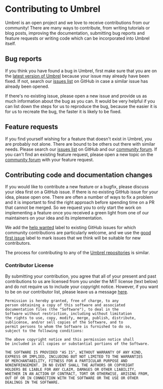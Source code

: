 Contributing to Umbrel
======================

Umbrel is an open project and we love to receive contributions from our community! There are many ways to contribute, from writing tutorials or blog posts, improving the documentation, submitting bug reports and feature requests or writing code which can be incorporated into Umbrel itself.

Bug reports
-----------

If you think you have found a bug in Umbrel, first make sure that you are on the [latest version of Umbrel](https://github.com/getumbrel/umbrel/releases/latest) because your issue may already have been fixed. If not, search our [issues list](https://github.com/getumbrel/umbrel/issues) on GitHub in case a similar issue has already been opened.

If there's no existing issue, please open a new issue and provide us as much information about the bug as you can. It would be very helpful if you can list down the steps for us to reproduce the bug, because the easier it is for us to recreate the bug, the faster it is likely to be fixed.

Feature requests
----------------

If you find yourself wishing for a feature that doesn't exist in Umbrel, you are probably not alone. There are bound to be others out there with similar needs. Please search our [issues list](https://github.com/getumbrel/umbrel/issues) on GitHub and our [community forum](https://community.umbrel.com). If you can't find an existing feature request, please open a new topic on the [community forum](https://community.umbrel.com) with your feature request.

Contributing code and documentation changes
-------------------------------------------

If you would like to contribute a new feature or a bugfix, please discuss your idea first on a GitHub issue. If there is no existing GitHub issue for your idea, please open one. There are often a number of ways to fix a problem and it is important to find the right approach before spending time on a PR that cannot be merged. So we request you to only start the work on implementing a feature once you received a green light from one of our maintainers on your idea and its implementation.

We add the [help wanted](https://github.com/getumbrel/umbrel/labels/help%20wanted) label to existing GitHub issues for which community contributions are particularly welcome, and we use the [good first issue](https://github.com/getumbrel/umbrel/labels/good%20first%20issue) label to mark issues that we think will be suitable for new contributors.

The process for contributing to any of the [Umbrel repositories](https://github.com/getumbrel/) is similar.

### Contributor License

By submitting your contribution, you agree that all of your present and past contributions to us are licensed from you under the MIT license (text below) and do not require us to include your copyright notice. However, if you want to be on our contributor list, please leave us a message [here](https://keybase.io/team/getumbrel).

```
Permission is hereby granted, free of charge, to any 
person obtaining a copy of this software and associated 
documentation files (the "Software"), to deal in the 
Software without restriction, including without limitation 
the rights to use, copy, modify, merge, publish, distribute, 
sublicense, and/or sell copies of the Software, and to 
permit persons to whom the Software is furnished to do so, 
subject to the following conditions:

The above copyright notice and this permission notice shall
be included in all copies or substantial portions of the Software.

THE SOFTWARE IS PROVIDED "AS IS", WITHOUT WARRANTY OF ANY KIND, 
EXPRESS OR IMPLIED, INCLUDING BUT NOT LIMITED TO THE WARRANTIES 
OF MERCHANTABILITY, FITNESS FOR A PARTICULAR PURPOSE AND 
NONINFRINGEMENT. IN NO EVENT SHALL THE AUTHORS OR COPYRIGHT 
HOLDERS BE LIABLE FOR ANY CLAIM, DAMAGES OR OTHER LIABILITY, 
WHETHER IN AN ACTION OF CONTRACT, TORT OR OTHERWISE, ARISING FROM, 
OUT OF OR IN CONNECTION WITH THE SOFTWARE OR THE USE OR OTHER 
DEALINGS IN THE SOFTWARE.
```
